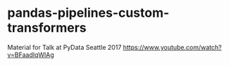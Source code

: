 # pandas-pipelines-custom-transformers
Material for Talk at PyData Seattle 2017
https://www.youtube.com/watch?v=BFaadIqWlAg
